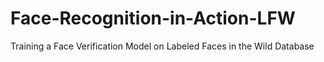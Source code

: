# Face-Recognition-in-Action-LFW
Training a Face Verification Model on Labeled Faces in the Wild Database
